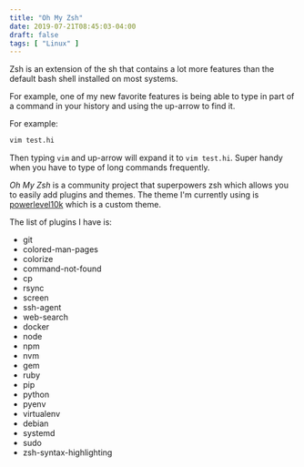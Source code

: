 ```yaml
---
title: "Oh My Zsh"
date: 2019-07-21T08:45:03-04:00
draft: false
tags: [ "Linux" ]
---
```


Zsh is an extension of the sh that contains a lot more features than the default bash shell installed on most systems. 

For example, one of my new favorite features is being able to type in part of a command in your history and using the up-arrow to find it.

For example:

```bash
vim test.hi
```

Then typing `vim` and up-arrow will expand it to `vim test.hi`. Super handy when you have to type of long commands frequently.

*Oh My Zsh* is a community project that superpowers zsh which allows you to easily add plugins and themes. The theme I'm currently using is [powerlevel10k](https://github.com/romkatv/powerlevel10k#oh-my-zsh) which is a custom theme.

The list of plugins I have is:

- git
- colored-man-pages
- colorize
- command-not-found
- cp
- rsync
- screen
- ssh-agent
- web-search
- docker
- node
- npm
- nvm
- gem
- ruby
- pip
- python
- pyenv
- virtualenv
- debian
- systemd
- sudo
- zsh-syntax-highlighting

